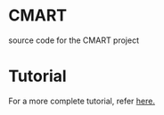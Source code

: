 # CMART
source code for the CMART project
# Tutorial
For a more complete tutorial, refer [here.](http://theone.andrew.cmu.edu/CMART/cmart_overview.html)
